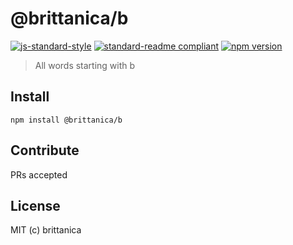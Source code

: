 # @brittanica/b

[![js-standard-style](https://img.shields.io/badge/code%20style-standard-brightgreen.svg?style=flat-square)](http://standardjs.com/)
[![standard-readme compliant](https://img.shields.io/badge/standard--readme-OK-green.svg?style=flat-square)](https://github.com/RichardLitt/standard-readme)
[![npm version](https://img.shields.io/npm/v/brittanica-b.svg?style=flat-square)](https://badge.fury.io/js/brittanica-b)

> All words starting with b

## Install
```
npm install @brittanica/b
```

## Contribute

PRs accepted

## License

MIT (c) brittanica
